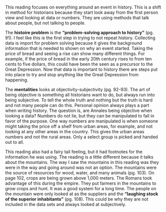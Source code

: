 This reading focuses on everything around an event in history. This is a shift in method for historians because they start look away from the first person view and looking at data or numbers. They are using methods that talk about people, but not talking to people.

The **histoire problem** is the **“problem-solving approach to history”** (pg. 91). I feel like this is the first step in trying to not repeat history. Collecting data is import for problem solving because it gives the background information that is needed to shown on why an event started. Taking the price of bread and seeing a rise can show many different things. For example, if the price of bread in the early 20th century rises to from ten cents to five dollars, this could have been the seen as a precursor to the Great Depression. Now that data is important to history there are steps put into place to try and stop anything like the Great Depression from happening.

The **mentalities** looks at objectivity-subjectivity (pg. 92-93). The art of being objective is something all historians want to do, but always run into being subjective. To tell the whole truth and nothing but the truth is hard and not many people can do this. Personal opinion always plays a part when writing history. The question is, are Annales being objective when looking a data? Numbers do not lie, but they can be manipulated to fall in favor of the purpose. One way numbers are manipulated is when someone might taking the price off a shelf from urban areas, for example, and not looking at any other areas in the country. This gives the urban areas numbers and not the rural areas. Only a select group is picked and handed out to all.

This reading also had a fairy tail feeling, but it had footnotes for the information he was using. The reading is a little different because it talks about the mountains. The way I saw the mountains in this reading was they were in the way and going around was not an option. The mountains were the source of resources for wood, water, and many animals (pg. 103). On page 102, crops are being grown above 1,000 meters. The Romans took advantage of this during the empire. They put farmers in the mountains to grow crops and hunt. It was a good system for a long time. The people on the mountain were only looked at as the suppliers and the **“laughing stock of the superior inhabitants”** (pg. 108). This could be why they are not included in the data sets and always looked at subjectively.
